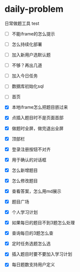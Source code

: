 # daily-problem
日常做题工具
test


-[ ] 不能iframe的怎么提示
-[ ] 怎么持续化部署
-[ ] 加入新用户选默认题
-[ ] 不够？再出几道 
-[ ] 加入今日任务
-[ ] 数据库初始化sql
-[ ] 首页

-[x] 本地iframe怎么把题目嵌过来
-[x] 点插入题目时不是页面首部
-[x] 做题时全屏，做完退出全屏
-[x] 顶部栏
-[x] 登录注册按钮不对齐
-[x] 用于确认的对话框
-[x] 怎么新增题目
-[x] 怎么修改题目
-[x] 查看答案，怎么用md展示
-[x] 题目广场
-[x] 个人学习计划
-[x] 如果每日的题目不到3题怎么处理
-[x] 查询每日的3题怎么查
-[x] 定时任务选题怎么选
-[x] 插入题目时要不要加入学习计划
-[x] 每日题数支持用户定义 

